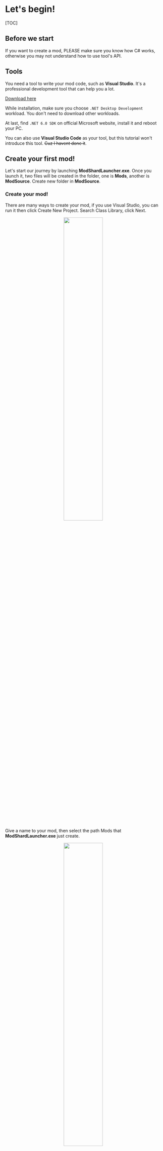 #  Let's begin!

[TOC]

## Before we start

If you want to create a mod, PLEASE make sure you know how C# works, otherwise you may not understand how to use tool's API.

## Tools

You need a tool to write your mod code, such as **Visual Studio**. It's a professional development tool that can help you a lot.

[Download here](https://visualstudio.microsoft.com/)

While installation, make sure you choose `.NET Desktop Development` workload. You don't need to download other workloads.

At last, find `.NET 6.0 SDK` on official Microsoft website, install it and reboot your PC.

You can also use **Visual Studio Code** as your tool, but this tutorial won't introduce this tool. ~~Cuz I havent done it~~.

## Create your first mod!

Let's start our journey by launching **ModShardLauncher.exe**. Once you launch it, two files will be created in the folder, one is **Mods**, another is **ModSource**. Create new folder in **ModSource**.

### Create your mod!

There are many ways to create your mod, if you use Visual Studio, you can run it then click Create New Project. Search Class Library, click Next.

<center><img src="../../img/create_project_0.png" width=50%></center>

Give a name to your mod, then select the path Mods that **ModShardLauncher.exe** just create.
<center><img src="../../img/create_project_1.png" width=50%></center>

Choose **.Net 6.0**, and that's it! easy right?
<center><img src="../../img/create_project_2.png" width=50%></center>

### Assembly Reference!

First we should add reference for the tool's assembly, just the .dll file.

Open the solution explorer.
<center><img src="../../img/mod_0.png" width=50%></center>

Right click the "References", then click "Add Project Reference"
<center><img src="../../img/mod_1.png" width=50%></center>

Click browse.
<center><img src="../../img/mod_2.png" width=50%></center>

In the end, select ModShardLauncher.dll and then click add.
<center><img src="../../img/mod_3.png" width=50%></center>

### Main class

Now we need to create a Main Class for the mod.

If you have basis for C#, then you must know about **Class**.Then we will create a Mod's main class.

While you create a new project, VS should create a class named Class1. We should add reference for `ModShardLauncher` and `ModShardLauncher.Mods` namespace. Then edit the code into:
<center><img src="../../img/class_0.png" width=50%></center>

As you can see, we changed the prefix from `internal` to `public`, so that when loading the mods it can read this class. Then we change the name of class into `MyFirstMod`, and let this class extend `Mod` class.

### Information of your mod

Now we need to add the basic information to the mod.

Add code in `MyFirstMod`:
```C#
public override string Name => "MyFirstMod";
public override string Author => "Mantodea";
public override string Description => "My first mod";
```

Once you've done this, the information of the mod name, creator and brief description will be set.

### Compile the Mod

Launch **ModShardLauncher**. As you can see, the source code of the mod has been loaded.
<center><img src="../../img/compile_0.png" width=50%></center>

Before we compile the mod, we need to click File - Open on top left, and choose data.win file in **Vanilla** file.

??? reason "Why vanilla file?"

    This tool works based on the names of objects in data.win file

??? reason "Why loading game file before compiling?"

    To access the right game virsion, and prevent the little chance of collapse if the game crashes when loading a different version.

Then we can double click `MyFirstMod` and compile the mod.

Result of compiling: 
<center><img src="../../img/compile_1.png" width=50%></center>

## Create your first weapon

You have compiled your first mod just now! Let's add some content next.

### Create Weapon Class

Right click the Solution Explorer, right click your project, click 'add', and click 'add new'
<center><img src="../../img/weapon_0.png" width=50%></center>

Name your weapon. In this tutorial I will name it as `MyFirstWeapon`. Same as above, change `internal` into `public` so that it can read the information of this weapon while loading the mod. Then add the reference for `ModShardLauncher` and `ModShardLauncher.Mod` namespace, and let the weapon extend the `Weapon` class.

### Change the information of your weapon!

In StoneShard, there are many properties for a single weapon. It is painful to set them all and if you forget to set some properties, mod may not be loaded as expected.

??? why "You know too much"
    ~~Actually cuz the source code of StoneShard is kinda messy.~~

Then, are there any ways that can help us easily change the properties of a weapon?

First, let's add some code to edit `SetDefaults` method
```C#
public override void SetDefaults()
{
    
}
```
??? why "You know too much"
    ~~looks like the codes are from tModLoader, right? ugh, well, you know, I'm a modder.~~

As you can see, this method can set weapon's properties while loading it.

Now, let's introduce **`CloneDefaults`** method.

That's right, to prevent modders from forgetting setting those properties, we offer a new method so that every properties will be copied from another vanilla weapon except `Name` and `ID`. Just like this:

```C#
public override void SetDefaults()
{
    CloneDefaults("Homemade Blade");
    Name = "MyFirstWeapon";
    ID = "MyFirstMod1";
}
```

Now, we have a new weapon with the same properties except the name.

Notice: `CloneDefaults` won't set value on the name and description in different languages. You need to change them by yourself, like this:

```C#
public override void SetDefaults()
{
    CloneDefaults("Homemade Blade");
    Name = "MyFirstWeapon";
    ID = "MyFirstMod1";
    Description[ModLanguage.English] = "this is my first weapon";
    NameList[ModLanguage.English] = "FuckingGreatSword";
}
```

That's the first step of creating a weapon.

### Sprite of your weapon

This is the most painful part. In StoneShard, you need 6 sprites for a weapon, which adds tons of work to modders.


If you don't have any sprites, you can export vanilla sprites by UTMT, and put them in the mod path except `.vs, bin and obj`. They will be patched in data.win automatically.

<center><img src="../../img/weapon_1.png" width=50%></center>

From top to bottom is: weapon on right hand, weapon on left hand, weapon in backpack (there are 3 sprites for this, since the weapon in StoneShard can be broken. If you don't want to sprite it ,just copy 3 times), and loot weapon.

??? why "notice"
    
    The length of sprites of weapon in the bag must be 27n cuz an unit of StoneShard inventory is 27*27 pixels.

The sprites above are just for one-hand weapon, if for two-hand ones, you don't need char_left, cuz two-hand weapons can only be used by two hands.

Get ready for all these things, you can run **ModShardLauncher.exe** again and repeat the compile steps above.

### Loading your mod!

!!! warn "**notice !!!**"
    You need to move a `ModShard.dll` file under the tool's root path to root folder of the game. It is an inner extension of the tool. Otherwise you can't launch the game. 

The last step is loading the mod. Once you compile your mod, it will pop up in Mod page. Double click it and click Enable down below. Then click Patch on top left corner, and your mod data will be patched in vanilla data.win that is loaded before. You can save the patched data into any folder, move the vanilla data.win file away, start the game, and it will ask you to select a data file, choose the file that we save before.

### Launch your game!

After launching the game, there is a new window that is opened by the plugins. It is a control pannel that runs some inner script in game.

Enter the game as usual, the plugin set a inner give script, type in
```
give MyFirstWeapon
```
to get the mod weapon you created in the `Script` textbox under the plugin window.

If you want to get other weapon in this way, please edit space in the weapon name into `_`, such as:
```
give Homemade_Blade
```
Once it process the give script, you will find that there is a mod weapon in your backpack.
<center><img src="../../img/weapon_2.png" width=50%></center>